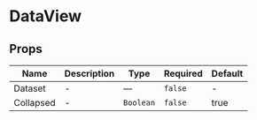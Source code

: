 # DataView

## Props

<!-- @vuese:DataView:props:start -->
|Name|Description|Type|Required|Default|
|---|---|---|---|---|
|Dataset|-|—|`false`|-|
|Collapsed|-|`Boolean`|`false`|true|

<!-- @vuese:DataView:props:end -->


